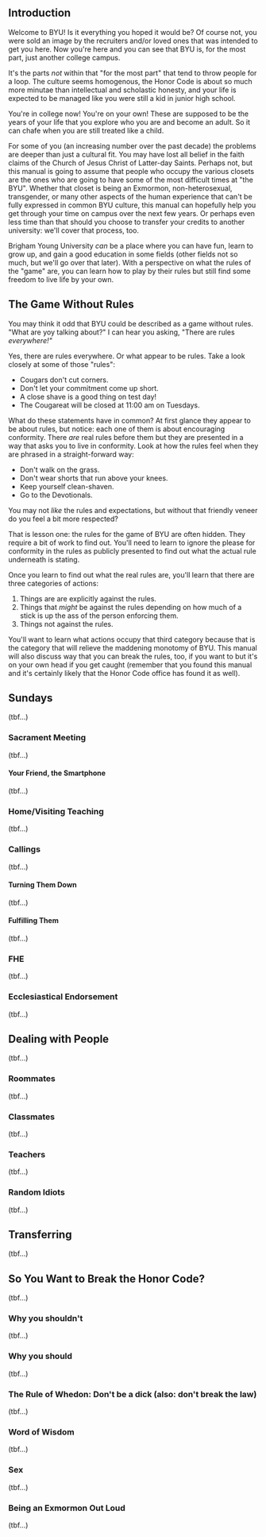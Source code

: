 ## Introduction

Welcome to BYU!  Is it everything you hoped it would be?  Of course not, you were sold an image by the recruiters and/or loved ones that was intended to get you here.  Now you're here and you can see that BYU is, for the most part, just another college campus.

It's the parts _not_ within that "for the most part" that tend to throw people for a loop.  The culture seems homogenous, the Honor Code is about so much more minutae than intellectual and scholastic honesty, and your life is expected to be managed like you were still a kid in junior high school.

You're in college now!  You're on your own!  These are supposed to be the years of your life that you explore who you are and become an adult.  So it can chafe when you are still treated like a child.

For some of you (an increasing number over the past decade) the problems are deeper than just a cultural fit.  You may have lost all belief in the faith claims of the Church of Jesus Christ of Latter-day Saints.  Perhaps not, but this manual is going to assume that people who occupy the various closets are the ones who are going to have some of the most difficult times at "the BYU".  Whether that closet is being an Exmormon, non-heterosexual, transgender, or many other aspects of the human experience that can't be fully expressed in common BYU culture, this manual can hopefully help you get through your time on campus over the next few years.  Or perhaps even less time than that should you choose to transfer your credits to another university: we'll cover that process, too.

Brigham Young University _can_ be a place where you can have fun, learn to grow up, and gain a good education in some fields (other fields not so much, but we'll go over that later).  With a perspective on what the rules of the "game" are, you can learn how to play by their rules but still find some freedom to live life by your own.

## The Game Without Rules

You may think it odd that BYU could be described as a game without rules.  "What are yoy talking about?" I can hear you asking, "There are rules _everywhere!"_

Yes, there are rules everywhere.  Or what appear to be rules.  Take a look closely at some of those "rules":

 * Cougars don't cut corners.
 * Don't let your commitment come up short.
 * A close shave is a good thing on test day!
 * The Cougareat will be closed at 11:00 am on Tuesdays.

What do these statements have in common?  At first glance they appear to be about rules, but notice: each one of them is about encouraging conformity.  There _are_ real rules before them but they are presented in a way that asks you to live in conformity.  Look at how the rules feel when they are phrased in a straight-forward way:

 * Don't walk on the grass.
 * Don't wear shorts that run above your knees.
 * Keep yourself clean-shaven.
 * Go to the Devotionals.

You may not _like_ the rules and expectations, but without that friendly veneer do you feel a bit more respected?

That is lesson one: the rules for the game of BYU are often hidden.  They require a bit of work to find out. You'll need to learn to ignore the please for conformity in the rules as publicly presented to find out what the actual rule underneath is stating.

Once you learn to find out what the real rules are, you'll learn that there are three categories of actions:

 1. Things are are explicitly against the rules.
 2. Things that _might_ be against the rules depending on how much of a stick is up the ass of the person enforcing them.
 3. Things not against the rules.

You'll want to learn what actions occupy that third category because that is the category that will relieve the maddening monotomy of BYU.  This manual will also discuss way that you can break the rules, too, if you want to but it's on your own head if you get caught (remember that you found this manual and it's certainly likely that the Honor Code office has found it as well).

## Sundays

(tbf...)

### Sacrament Meeting

(tbf...)

#### Your Friend, the Smartphone

(tbf...)

### Home/Visiting Teaching

(tbf...)

### Callings

(tbf...)

#### Turning Them Down

(tbf...)

#### Fulfilling Them

(tbf...)

### FHE

(tbf...)

### Ecclesiastical Endorsement

(tbf...)

## Dealing with People

(tbf...)

### Roommates

(tbf...)

### Classmates

(tbf...)

### Teachers

(tbf...)

### Random Idiots

(tbf...)

## Transferring

(tbf...)

## So You Want to Break the Honor Code?

(tbf...)

### Why you shouldn't

(tbf...)

### Why you should

(tbf...)

### The Rule of Whedon: Don't be a dick (also: don't break the law)

(tbf...)

### Word of Wisdom

(tbf...)

### Sex

(tbf...)

### Being an Exmormon Out Loud

(tbf...)
